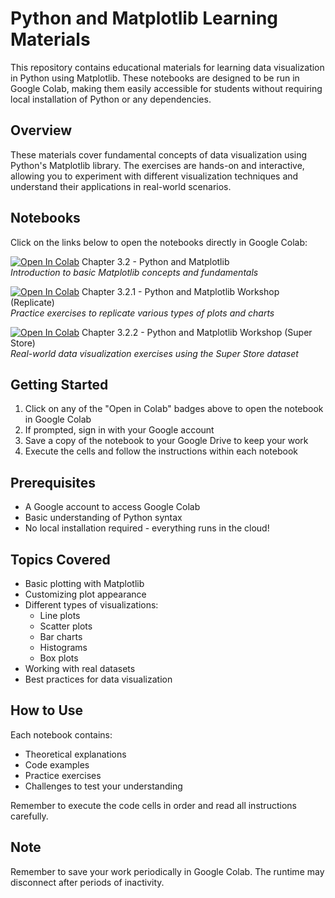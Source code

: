 # Python and Matplotlib Learning Materials

This repository contains educational materials for learning data visualization in Python using Matplotlib. These notebooks are designed to be run in Google Colab, making them easily accessible for students without requiring local installation of Python or any dependencies.

## Overview

These materials cover fundamental concepts of data visualization using Python's Matplotlib library. The exercises are hands-on and interactive, allowing you to experiment with different visualization techniques and understand their applications in real-world scenarios.

## Notebooks

Click on the links below to open the notebooks directly in Google Colab:

[![Open In Colab](https://colab.research.google.com/assets/colab-badge.svg)](https://colab.research.google.com/github/USUARIO/REPOSITORIO/blob/main/Chapter%203.2%20-%20Python%20and%20Matplotlib.ipynb) Chapter 3.2 - Python and Matplotlib  
*Introduction to basic Matplotlib concepts and fundamentals*

[![Open In Colab](https://colab.research.google.com/assets/colab-badge.svg)](https://colab.research.google.com/github/USUARIO/REPOSITORIO/blob/main/Chapter%203.2.1%20-%20Python%20and%20Matplotlib%20Workshop%20(Replicate).ipynb) Chapter 3.2.1 - Python and Matplotlib Workshop (Replicate)  
*Practice exercises to replicate various types of plots and charts*

[![Open In Colab](https://colab.research.google.com/assets/colab-badge.svg)](https://colab.research.google.com/github/USUARIO/REPOSITORIO/blob/main/Chapter%203.2.2%20-%20Python%20and%20Matplotlib%20Workshop%20(Super%20Store).ipynb) Chapter 3.2.2 - Python and Matplotlib Workshop (Super Store)  
*Real-world data visualization exercises using the Super Store dataset*

## Getting Started

1. Click on any of the "Open in Colab" badges above to open the notebook in Google Colab
2. If prompted, sign in with your Google account
3. Save a copy of the notebook to your Google Drive to keep your work
4. Execute the cells and follow the instructions within each notebook

## Prerequisites

- A Google account to access Google Colab
- Basic understanding of Python syntax
- No local installation required - everything runs in the cloud!

## Topics Covered

- Basic plotting with Matplotlib
- Customizing plot appearance
- Different types of visualizations:
  - Line plots
  - Scatter plots
  - Bar charts
  - Histograms
  - Box plots
- Working with real datasets
- Best practices for data visualization

## How to Use

Each notebook contains:
- Theoretical explanations
- Code examples
- Practice exercises
- Challenges to test your understanding

Remember to execute the code cells in order and read all instructions carefully.

## Note

Remember to save your work periodically in Google Colab. The runtime may disconnect after periods of inactivity.
